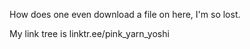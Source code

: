 How does one even download a file on here, I'm so lost. 

My link tree is linktr.ee/pink_yarn_yoshi 
